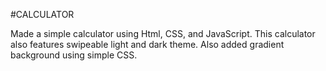 #CALCULATOR

Made a simple calculator using Html, CSS, and JavaScript.
This calculator also features swipeable light and dark theme.
Also added gradient background using simple CSS.
